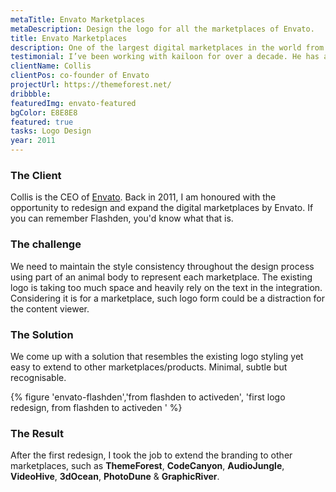 ```yaml
---
metaTitle: Envato Marketplaces
metaDescription: Design the logo for all the marketplaces of Envato.
title: Envato Marketplaces
description: One of the largest digital marketplaces in the world from Envato.
testimonial: I’ve been working with kailoon for over a decade. He has a great combination of creativity, reliability and industry knowledge. He’s also a good human being and I would happily recommend him to anyone who needs someone with a lot of industry expertise.
clientName: Collis
clientPos: co-founder of Envato
projectUrl: https://themeforest.net/
dribbble:
featuredImg: envato-featured
bgColor: E8E8E8
featured: true
tasks: Logo Design
year: 2011
---
```


<div class="col-start-3 col-end-9">

### The Client

Collis is the CEO of [Envato](https://envato.com 'visit external website'). Back in 2011, I am honoured with the opportunity to redesign and expand the digital marketplaces by Envato. If you can remember Flashden, you'd know what that is.

</div>

<div class="col-start-3 col-end-6">

### The challenge

We need to maintain the style consistency throughout the design process using part of an animal body to represent each marketplace. The existing logo is taking too much space and heavily rely on the text in the integration. Considering it is for a marketplace, such logo form could be a distraction for the content viewer.

</div>
<div class="col-start-6 col-end-9">

### The Solution

We come up with a solution that resembles the existing logo styling yet easy to extend to other marketplaces/products. Minimal, subtle but recognisable.

</div>

<div class="col-start-2 col-end-10">

{% figure 'envato-flashden','from flashden to activeden', 'first logo redesign, from flashden to activeden ' %}

</div>
<div class="col-start-3 col-end-9">

### The Result

After the first redesign, I took the job to extend the branding to other marketplaces, such as **ThemeForest**, **CodeCanyon**, **AudioJungle**, **VideoHive**, **3dOcean**, **PhotoDune** & **GraphicRiver**.

</div>

